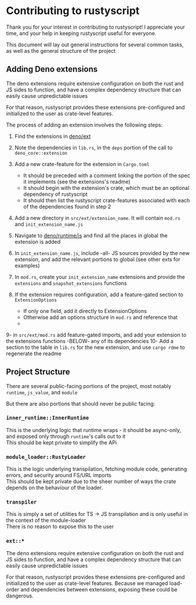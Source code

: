 # Contributing to rustyscript

Thank you for your interest in contributing to rustyscript! I appreciate your time, and your help in keeping rustyscript useful for everyone.

This document will lay out general instructions for several common tasks, as well as the general structure of the project

## Adding Deno extensions
The deno extensions require extensive configuration on both the rust and JS sides to function, and have a complex dependency structure that
can easily cause unpredictable issues

For that reason, rustyscript provides these extensions pre-configured and initialized to the user as crate-level features.

The process of adding an extension involves the following steps:

1. Find the extensions in [deno/ext](https://github.com/denoland/deno/tree/main/ext)
2. Note the dependencies in `lib.rs`, in the `deps` portion of the call to `deno_core::extension`
3. Add a new crate-feature for the extension in `Cargo.toml`

   - It should be preceded with a comment linking the portion of the spec it implements (see the extensions's readme)
   - It should begin with the extension's crate, which must be an optional dependency of rustyscript
   - It should then list the rustyscript crate-features associated with each of the dependencies found in step 2
   
4. Add a new directory in `src/ext/extension_name`. It will contain `mod.rs` and `init_extension_name.js`
5. Navigate to [deno/runtime/js](https://github.com/denoland/deno/tree/main/runtime/js) and find all the places in global the extension is added
6. In `init_extension_name.js`, include -all- JS sources provided by the new extension, and add the relevant portions to global (see other exts for examples)
7. In `mod.rs`, create your `init_extension_name` extensions and provide the `extensions` and `snapshot_extensions` functions
8. If the extension requires configuration, add a feature-gated section to `ExtensionOptions`

   - If only one field, add it directly to ExtensionOptions
   - Otherwise add an options structure in `mod.rs` and reference that
   - 
9- in `src/ext/mod.rs` add feature-gated imports, and add your extension to the extensions functions -BELOW- any of its dependencies
10- Add a section to the table in `lib.rs` for the new extension, and use `cargo rdme` to regenerate the readme

## Project Structure

There are several public-facing portions of the project, most notably `runtime`, `js_value`, and `module`

But there are also portions that should never be public facing:

### `inner_runtime::InnerRuntime`
This is the underlying logic that runtime wraps - it should be async-only, and exposed only through `runtime`'s calls out to it  
This should be kept private to simplify the APi

### `module_loader::RustyLoader`
This is the logic underlying transpilation, fetching module code, generating errors, and security around FS/URL imports  
This should be kept private due to the sheer number of ways the crate depends on the behaviour of the loader.

### `transpiler`
This is simply a set of utilities for TS -> JS transpilation and is only useful in the context of the module-loader  
There is no reason to expose this to the user

### `ext::*`
The deno extensions require extensive configuration on both the rust and JS sides to function, and have a complex dependency structure that
can easily cause unpredictable issues

For that reason, rustyscript provides these extensions pre-configured and initialized to the user as crate-level features. Because we managed load-order
and dependencies between extensions, exposing these could be dangerous.
